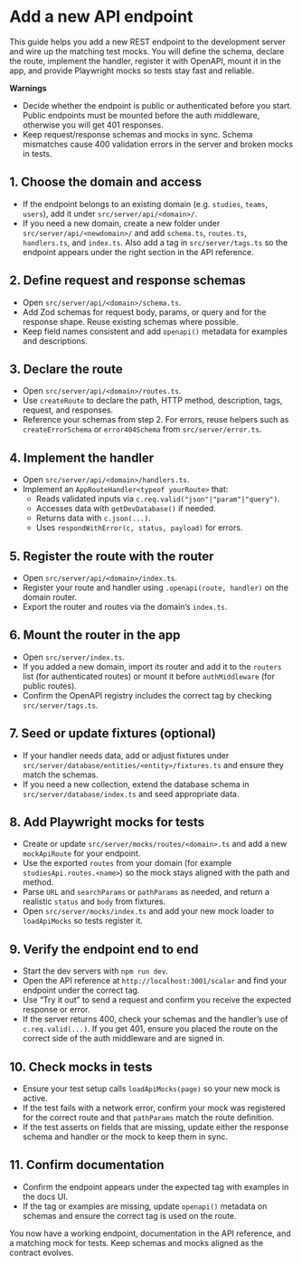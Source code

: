<!--

This source file is part of the Stanford Biodesign Digital Health Spezi Web Study Platform open-source project

SPDX-FileCopyrightText: 2025 Stanford University and the project authors (see CONTRIBUTORS.md)

SPDX-License-Identifier: MIT

-->

# Add a new API endpoint

This guide helps you add a new REST endpoint to the development server and wire up the matching test mocks. You will define the schema, declare the route, implement the handler, register it with OpenAPI, mount it in the app, and provide Playwright mocks so tests stay fast and reliable.

**Warnings**

- Decide whether the endpoint is public or authenticated before you start. Public endpoints must be mounted before the auth middleware, otherwise you will get 401 responses.
- Keep request/response schemas and mocks in sync. Schema mismatches cause 400 validation errors in the server and broken mocks in tests.

## 1. Choose the domain and access

- If the endpoint belongs to an existing domain (e.g. `studies`, `teams`, `users`), add it under `src/server/api/<domain>/`.
- If you need a new domain, create a new folder under `src/server/api/<newdomain>/` and add `schema.ts`, `routes.ts`, `handlers.ts`, and `index.ts`. Also add a tag in `src/server/tags.ts` so the endpoint appears under the right section in the API reference.

## 2. Define request and response schemas

- Open `src/server/api/<domain>/schema.ts`.
- Add Zod schemas for request body, params, or query and for the response shape. Reuse existing schemas where possible.
- Keep field names consistent and add `openapi()` metadata for examples and descriptions.

## 3. Declare the route

- Open `src/server/api/<domain>/routes.ts`.
- Use `createRoute` to declare the path, HTTP method, description, tags, request, and responses.
- Reference your schemas from step 2. For errors, reuse helpers such as `createErrorSchema` or `error404Schema` from `src/server/error.ts`.

## 4. Implement the handler

- Open `src/server/api/<domain>/handlers.ts`.
- Implement an `AppRouteHandler<typeof yourRoute>` that:
  - Reads validated inputs via `c.req.valid("json"|"param"|"query")`.
  - Accesses data with `getDevDatabase()` if needed.
  - Returns data with `c.json(...)`.
  - Uses `respondWithError(c, status, payload)` for errors.

## 5. Register the route with the router

- Open `src/server/api/<domain>/index.ts`.
- Register your route and handler using `.openapi(route, handler)` on the domain router.
- Export the router and routes via the domain’s `index.ts`.

## 6. Mount the router in the app

- Open `src/server/index.ts`.
- If you added a new domain, import its router and add it to the `routers` list (for authenticated routes) or mount it before `authMiddleware` (for public routes).
- Confirm the OpenAPI registry includes the correct tag by checking `src/server/tags.ts`.

## 7. Seed or update fixtures (optional)

- If your handler needs data, add or adjust fixtures under `src/server/database/entities/<entity>/fixtures.ts` and ensure they match the schemas.
- If you need a new collection, extend the database schema in `src/server/database/index.ts` and seed appropriate data.

## 8. Add Playwright mocks for tests

- Create or update `src/server/mocks/routes/<domain>.ts` and add a new `mockApiRoute` for your endpoint.
- Use the exported `routes` from your domain (for example `studiesApi.routes.<name>`) so the mock stays aligned with the path and method.
- Parse `URL` and `searchParams` or `pathParams` as needed, and return a realistic `status` and `body` from fixtures.
- Open `src/server/mocks/index.ts` and add your new mock loader to `loadApiMocks` so tests register it.

## 9. Verify the endpoint end to end

- Start the dev servers with `npm run dev`.
- Open the API reference at `http://localhost:3001/scalar` and find your endpoint under the correct tag.
- Use “Try it out” to send a request and confirm you receive the expected response or error.
- If the server returns 400, check your schemas and the handler’s use of `c.req.valid(...)`. If you get 401, ensure you placed the route on the correct side of the auth middleware and are signed in.

## 10. Check mocks in tests

- Ensure your test setup calls `loadApiMocks(page)` so your new mock is active.
- If the test fails with a network error, confirm your mock was registered for the correct route and that `pathParams` match the route definition.
- If the test asserts on fields that are missing, update either the response schema and handler or the mock to keep them in sync.

## 11. Confirm documentation

- Confirm the endpoint appears under the expected tag with examples in the docs UI.
- If the tag or examples are missing, update `openapi()` metadata on schemas and ensure the correct tag is used on the route.

You now have a working endpoint, documentation in the API reference, and a matching mock for tests. Keep schemas and mocks aligned as the contract evolves.
